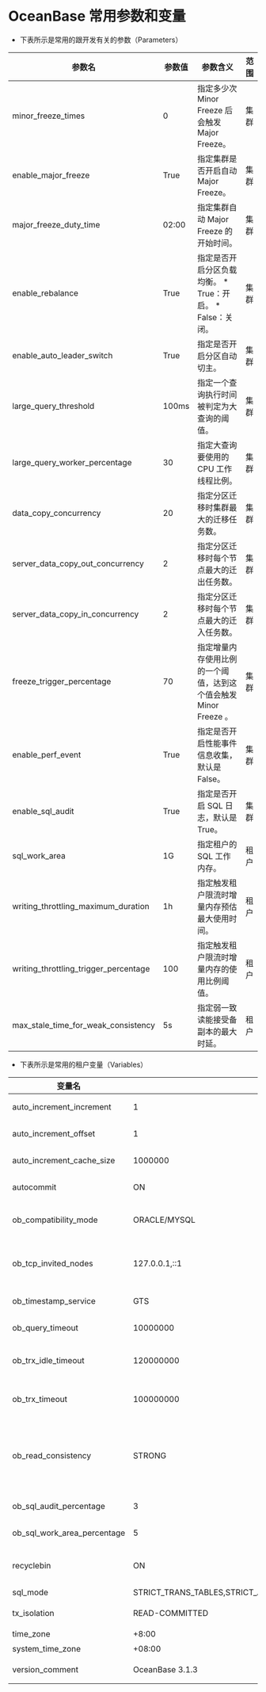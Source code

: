 OceanBase 常用参数和变量 
======================================

* 下表所示是常用的跟开发有关的参数（Parameters）

|                **参数名**                | **参数值** |                                                                   **参数含义**                                                                   | **范围** |
|---------------------------------------|---------|----------------------------------------------------------------------------------------------------------------------------------------------|--------|
| minor_freeze_times                    | 0       | 指定多少次 Minor Freeze 后会触发 Major Freeze。                                                                                                        | 集群     |
| enable_major_freeze                   | True    | 指定集群是否开启自动Major Freeze。                                                                                                                      | 集群     |
| major_freeze_duty_time                | 02:00   | 指定集群自动 Major Freeze 的开始时间。                                                                                                                   | 集群     |
| enable_rebalance                      | True    | 指定是否开启分区负载均衡。 * True：开启。   * False：关闭。    | 集群     |
| enable_auto_leader_switch             | True    | 指定是否开启分区自动切主。                                                                                                                                | 集群     |
| large_query_threshold                 | 100ms   | 指定一个查询执行时间被判定为大查询的阈值。                                                                                                                        | 集群     |
| large_query_worker_percentage         | 30      | 指定大查询要使用的 CPU 工作线程比例。                                                                                                                        | 集群     |
| data_copy_concurrency                 | 20      | 指定分区迁移时集群最大的迁移任务数。                                                                                                                           | 集群     |
| server_data_copy_out_concurrency      | 2       | 指定分区迁移时每个节点最大的迁出任务数。                                                                                                                         | 集群     |
| server_data_copy_in_concurrency       | 2       | 指定分区迁移时每个节点最大的迁入任务数。                                                                                                                         | 集群     |
| freeze_trigger_percentage             | 70      | 指定增量内存使用比例的一个阈值，达到这个值会触发 Minor Freeze 。                                                                                                      | 集群     |
| enable_perf_event                     | True    | 指定是否开启性能事件信息收集，默认是False。                                                                                                                     | 集群     |
| enable_sql_audit                      | True    | 指定是否开启 SQL 日志，默认是 True。                                                                                                                      | 集群     |
| sql_work_area                         | 1G      | 指定租户的 SQL 工作内存。                                                                                                                              | 租户     |
| writing_throttling_maximum_duration   | 1h      | 指定触发租户限流时增量内存预估最大使用时间。                                                                                                                       | 租户     |
| writing_throttling_trigger_percentage | 100     | 指定触发租户限流时增量内存的使用比例阈值。                                                                                                                        | 租户     |
| max_stale_time_for_weak_consistency   | 5s      | 指定弱一致读能接受备副本的最大时延。                                                                                                                           | 租户     |


* 下表所示是常用的租户变量（Variables）

|           **变量名**           |                            **变量值**                            |                                                                                                              **变量含义**                                                                                                              |
|-----------------------------|---------------------------------------------------------------|------------------------------------------------------------------------------------------------------------------------------------------------------------------------------------------------------------------------------------|
| auto_increment_increment    | 1                                                             | 指定 MySQL 租户的自增列单次自增大小。                                                                                                                                                                                                             |
| auto_increment_offset       | 1                                                             | 指定 MySQL 租户的自增列自增起始值。                                                                                                                                                                                                              |
| auto_increment_cache_size   | 1000000                                                       | 指定 MySQL 租户的自增列内部缓存大小。                                                                                                                                                                                                             |
| autocommit                  | ON                                                            | 指定租户是否开启事务自动提交。                                                                                                                                                                                                                    |
| ob_compatibility_mode       | ORACLE/MYSQL                                                  | 显示当前租户的兼容类型：`ORACLE` 或者 `MYSQL`。 为只读变量。                                                                                                                                                                            |
| ob_tcp_invited_nodes        | 127.0.0.1,::1                                                 | 指定租户访问的 IP 白名单，用逗号分隔。 例如：127.1,192.168.0.0/16                                                                                                                                                                      |
| ob_timestamp_service        | GTS                                                           | 指定租户时间服务是用 GTS 还是 LTS。                                                                                                                                                                                                             |
| ob_query_timeout            | 10000000                                                      | 指定 SQL 执行默认超时时间，单位微秒(us)。                                                                                                                                                                                                          |
| ob_trx_idle_timeout         | 120000000                                                     | 指定租户里事务最大空闲时间，单位微秒(us)。                                                                                                                                                                                                            |
| ob_trx_timeout              | 100000000                                                     | 指定租户里事务最大持续时间，单位微秒(us)。                                                                                                                                                                                                            |
| ob_read_consistency         | STRONG                                                        | 指定租户里读 SQL 的默认一致性级别。<br> * `STRONG` 是强一致读。  <br> * `WEAK` 是弱一致性读。 <br> * `FORZEN` 是读上次 Major Freeze 的。    |
| ob_sql_audit_percentage     | 3                                                             | 指定租户 SQL 日志占用最大内存百分比。                                                                                                                                                                                                              |
| ob_sql_work_area_percentage | 5                                                             | 指定租户 SQL 工作内存占内存最大百分比。                                                                                                                                                                                                             |
| recyclebin                  | ON                                                            | 指定是否开启回收站。 `ON`：开启。 `OFF`：关闭。                                                                                                                                                                      |
| sql_mode                    | STRICT_TRANS_TABLES,STRICT_ALL_TABLES,PAD_CHAR_TO_FULL_LENGTH | 指定 SQL 遵守的模式。                                                                                                                                                                                                                      |
| tx_isolation                | READ-COMMITTED                                                | 指定租户事务默认隔离级别。                                                                                                                                                                                                                      |
| time_zone                   | +8:00                                                         | 指定租户默认时区。                                                                                                                                                                                                                          |
| system_time_zone            | +08:00                                                        | 显示系统默认时区。                                                                                                                                                                                                                          |
| version_comment             | OceanBase 3.1.3                                               | 显示 OceanBase 数据库版本，为只读变量。                                                                                                                                                                                                          |


